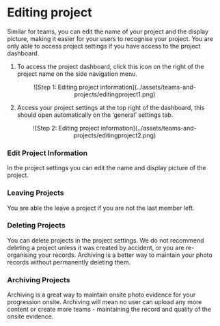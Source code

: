 # Editing project 

Similar for teams, you can edit the name of your project and the display picture, making it easier for your users to recognise your project. You are only able to access project settings if you have access to the project dashboard.

1)	To access the project dashboard, click this icon on the right of the project name on the side navigation menu.

<center>
![Step 1: Editing project information](../assets/teams-and-projects/editingproject1.png)
</center>

2)	Access your project settings at the top right of the dashboard, this should open automatically on the ‘general’ settings tab.

<center>
![Step 2: Editing project information](../assets/teams-and-projects/editingproject2.png)
</center>

### Edit Project Information
In the project settings you can edit the name and display picture of the project.

### Leaving Projects
You are able the leave a project if you are not the last member left.

### Deleting Projects
You can delete projects in the project settings. We do not recommend deleting a project unless it was created by accident, or you are re-organising your records. Archiving is a better way to maintain your photo records without permanently deleting them.

### Archiving Projects
Archiving is a great way to maintain onsite photo evidence for your progression onsite. Archiving will mean no user can upload any more content or create more teams - maintaining the record and quality of the onsite evidence. 
